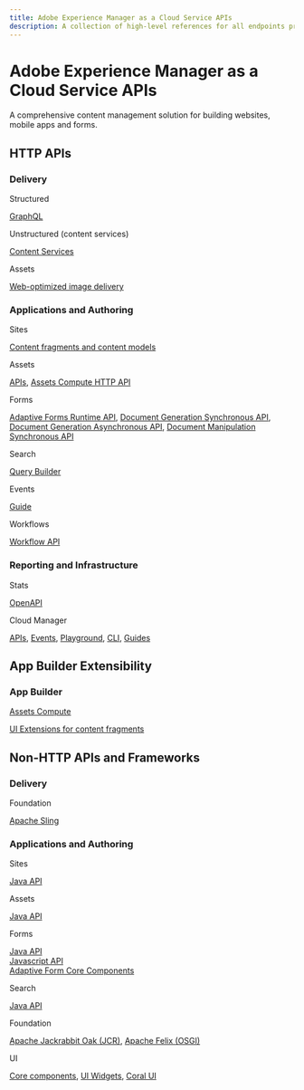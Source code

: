 ```yaml
---
title: Adobe Experience Manager as a Cloud Service APIs
description: A collection of high-level references for all endpoints provided by Adobe Experience Manager as a Cloud Service.
---
```


<Hero slots="heading, text"/>

# Adobe Experience Manager as a Cloud Service APIs

A comprehensive content management solution for building websites, mobile apps and forms.

## HTTP APIs

<DiscoverBlock slots="heading, link, text"/>

### Delivery

Structured

[GraphQL](https://experienceleague.adobe.com/docs/experience-manager-cloud-service/content/headless/graphql-api/content-fragments.html)

<DiscoverBlock slots="link, text"/>

Unstructured (content services)

[Content Services](https://experienceleague.adobe.com/docs/experience-manager-cloud-service/content/implementing/developing/full-stack/components-templates/json-exporter.html?lang=en)

<DiscoverBlock slots="link, text"/>

Assets

[Web-optimized image delivery](https://experienceleague.adobe.com/docs/experience-manager-core-components/using/developing/web-optimized-image-delivery.html?lang=en)

<DiscoverBlock slots="heading, link, text"/>

### Applications and Authoring

Sites

[Content fragments and content models](./api/experimental/sites/)

<DiscoverBlock slots="link, text"/>

Assets

[APIs](https://experienceleague.adobe.com/docs/experience-manager-cloud-service/content/assets/admin/mac-api-assets.html?lang=en), [Assets Compute HTTP API](https://experienceleague.adobe.com/docs/asset-compute/using/api.html?lang=en)

<DiscoverBlock slots="link, text"/>

Forms

[Adaptive Forms Runtime API](https://opensource.adobe.com/aem-forms-af-runtime/api),
[Document Generation Synchronous API](https://developer.adobe.com/experience-manager-forms-cloud-service-developer-reference/references/output-sync),
[Document Generation Asynchronous API](https://developer.adobe.com/experience-manager-forms-cloud-service-developer-reference/references/output-batch),
[Document Manipulation Synchronous API](https://developer.adobe.com/experience-manager-forms-cloud-service-developer-reference/references/assembler-sync)

<DiscoverBlock slots="link, text"/>

Search

[Query Builder](https://experienceleague.adobe.com/docs/experience-manager-cloud-service/content/implementing/developing/full-stack/search/query-builder-api.html?lang=en)

<DiscoverBlock slots="link, text"/>

Events

[Guide](https://developer.adobe.com/events/docs/guides/using/aem/)

<DiscoverBlock slots="link, text"/>

Workflows

[Workflow API](https://experienceleague.adobe.com/docs/experience-manager-65/developing/extending-aem/extending-workflows/workflows-program-interaction.html?lang=en)

<DiscoverBlock slots="heading, link, text"/>

### Reporting and Infrastructure

Stats

[OpenAPI](https://developer-stage.adobe.com/experience-cloud/experience-manager-apis/api/#stats)

<DiscoverBlock slots="link, text"/>

Cloud Manager

[APIs](https://developer.adobe.com/experience-cloud/cloud-manager/reference/api/), [Events](https://developer.adobe.com/experience-cloud/cloud-manager/reference/events/), [Playground](https://developer.adobe.com/experience-cloud/cloud-manager/reference/playground/), [CLI](https://developer.adobe.com/experience-cloud/cloud-manager/cli-and-sdks/), [Guides](https://developer.adobe.com/experience-cloud/cloud-manager/)

## App Builder Extensibility

<DiscoverBlock slots="heading, link"/>

### App Builder

[Assets Compute](https://experienceleague.adobe.com/docs/asset-compute/using/extend/understand-extensibility.html?lang=en)

<DiscoverBlock slots="link"/>

[UI Extensions for content fragments](https://developer.adobe.com/uix/docs/)

## Non-HTTP APIs and Frameworks

<DiscoverBlock slots="heading, link, text"/>

### Delivery

Foundation

[Apache Sling](https://sling.apache.org/apidocs/sling11/)

<DiscoverBlock slots="heading, link, text"/>

### Applications and Authoring

Sites

[Java API](https://javadoc.io/doc/com.adobe.aem/aem-sdk-api/latest/com/day/cq/wcm/api/package-summary.html)

<DiscoverBlock slots="link, text"/>

Assets

[Java API](https://javadoc.io/doc/com.adobe.aem/aem-sdk-api/latest/com/day/cq/dam/api/package-summary.html)

<DiscoverBlock slots="link, text"/>

Forms

[Java API](https://javadoc.io/doc/com.adobe.aem/aem-forms-sdk-api/latest/index.html)  
[Javascript API](https://developer.adobe.com/experience-manager/reference-materials/cloud-service/jsdoc/aem-forms-cloud-service-jsdoc/index.html)  
[Adaptive Form Core Components](https://experienceleague.adobe.com/docs/experience-manager-core-components/using/adaptive-forms/introduction.html)

<DiscoverBlock slots="link, text"/>

Search

[Java API](https://experienceleague.adobe.com/docs/experience-manager-cloud-service/content/implementing/developing/full-stack/search/query-builder-api.html?lang=en#example-query-builder-api-usage)

<DiscoverBlock slots="link, text"/>

Foundation

[Apache Jackrabbit Oak (JCR)](https://jackrabbit.apache.org/oak/docs/oak_api/overview.html), [Apache Felix (OSGI)](https://felix.apache.org/documentation/index.html)

<DiscoverBlock slots="link, text"/>

UI

[Core components](https://experienceleague.adobe.com/docs/experience-manager-core-components/using/introduction.html?lang=en), [UI Widgets](https://developer.adobe.com/experience-manager/reference-materials/6-5/granite-ui/api/jcr_root/libs/granite/ui/index.html), [Coral UI]( https://developer.adobe.com/experience-manager/reference-materials/6-5/coral-ui/coralui3/index.html)
  
  
  
  
